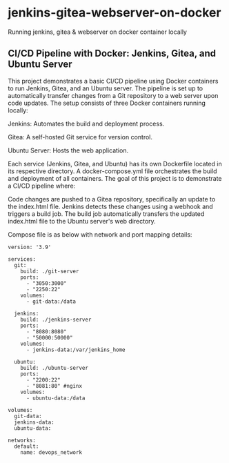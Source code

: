 # jenkins-gitea-webserver-on-docker
Running jenkins, gitea &amp; webserver on docker container locally

## CI/CD Pipeline with Docker: Jenkins, Gitea, and Ubuntu Server

This project demonstrates a basic CI/CD pipeline using Docker containers to run Jenkins, Gitea, and an Ubuntu server. The pipeline is set up to automatically transfer changes from a Git repository to a web server upon code updates.
The setup consists of three Docker containers running locally:

Jenkins: Automates the build and deployment process.

Gitea: A self-hosted Git service for version control.

Ubuntu Server: Hosts the web application.

Each service (Jenkins, Gitea, and Ubuntu) has its own Dockerfile located in its respective directory. A docker-compose.yml file orchestrates the build and deployment of all containers.
The goal of this project is to demonstrate a CI/CD pipeline where:

Code changes are pushed to a Gitea repository, specifically an update to the index.html file.
Jenkins detects these changes using a webhook and triggers a build job.
The build job automatically transfers the updated index.html file to the Ubuntu server's web directory.

Compose file is as below with network and port mapping details:

```
version: '3.9'

services:
  git:
    build: ./git-server
    ports:
      - "3050:3000"
      - "2250:22"
    volumes:
      - git-data:/data

  jenkins:
    build: ./jenkins-server
    ports:
      - "8080:8080"
      - "50000:50000"
    volumes:
      - jenkins-data:/var/jenkins_home

  ubuntu:
    build: ./ubuntu-server
    ports:
      - "2200:22"
      - "8081:80" #nginx
    volumes:
      - ubuntu-data:/data

volumes:
  git-data:
  jenkins-data:
  ubuntu-data:

networks:
  default:
    name: devops_network
```

